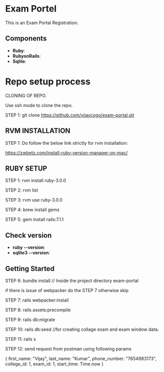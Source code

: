 # Exam Portel

This is an Exam Portal Registration.

## Components

- **Ruby**:
- **RubyonRails**: 
- **Sqlite**: 

# Repo setup process

CLONING OF REPO.

Use ssh mode to clone the repo.

STEP 1: git clone https://github.com/vijaycogo/exam-portal.git
 

## RVM INSTALLATION 

STEP 1: Do follow the below link strictly for rvm installation:

https://zwbetz.com/install-ruby-version-manager-on-mac/
## RUBY SETUP 

STEP 1: rvm install ruby-3.0.0 

STEP 2: rvm list 

STEP 3: rvm use ruby-3.0.0 

STEP 4: brew install gems 

STEP 5: gem install rails:7.1.1

## Check version
- **ruby --version**:
- **sqlite3 --version**: 
## Getting Started

STEP 6: bundle install  // Inside the project directory exam-portal

if there is issue of webpacker do the STEP 7 otherwise skip

STEP 7: rails webpacker:install

STEP 8: rails assets:precompile

STEP 9: rails db:migrate

STEP 10: rails db:seed  //for creating collage exam and exam window data.

STEP 11: rails s

STEP 12: send request from postman using following params

{
  first_name: "Vijay",
  last_name: "Kumar",
  phone_number: "7654983173",
  college_id: 1,
  exam_id: 1,
  start_time: Time.now
}


